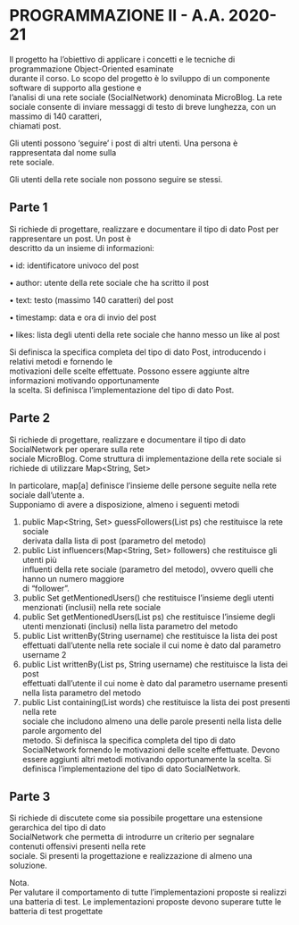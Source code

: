 # PROGRAMMAZIONE	II	 - A.A.	2020-21

Il	progetto	ha	l’obiettivo	di	applicare	i	concetti	e	le	tecniche	di	programmazione	Object-Oriented esaminate	
durante	il	corso.	Lo	scopo	del	progetto	è	lo	sviluppo	di	un	componente	software	di	supporto	alla	gestione	e	
l’analisi	di	una	rete	sociale	(SocialNetwork) denominata	MicroBlog.
La	rete	sociale consente	di	inviare messaggi	di	testo	di	breve	lunghezza,	con	un	massimo	di	140 caratteri,	
chiamati	post.

Gli	utenti	possono	‘seguire’ i post di	altri	utenti.	 Una	persona	è	rappresentata	dal	nome	sulla	
rete	sociale.	

Gli	utenti	della	rete	sociale	non	possono	seguire	se	stessi.	
## Parte	1
Si	richiede	di	progettare,	realizzare	e	documentare	il	tipo	di	dato	Post per	rappresentare	un	post.	Un post	è	
descritto da	un	insieme	di informazioni:

• id:	identificatore	univoco	del	post

• author:	utente	della	rete	sociale che	ha	scritto	il	post

• text:	testo	(massimo	140	caratteri)	del	post

• timestamp:	data	e	ora	di	invio	del	post

• likes:		lista	degli	utenti	della	rete	sociale che	hanno messo un	like	al	post

Si	 definisca	 la	 specifica	 completa	 del	 tipo	 di	 dato	 Post,	 introducendo	 i	 relativi	 metodi	 e	 fornendo le	
motivazioni delle	scelte	effettuate. Possono	essere	aggiunte	altre	informazioni	motivando	opportunamente	
la	scelta.
Si	definisca	l’implementazione	del	tipo	di	dato	Post.

## Parte	2
Si	 richiede	 di	 progettare,	 realizzare	 e	 documentare	 il	 tipo	 di	 dato	 SocialNetwork per	 operare	 sulla	 rete	
sociale	MicroBlog. Come	struttura	di	implementazione	della	rete	sociale	si richiede	di	utilizzare
Map<String,	Set<String>>


In	particolare,	map[a]	definisce	l’insieme	delle	persone	seguite	nella	rete	sociale	dall’utente	a.	
Supponiamo	di	avere	a	disposizione,	almeno	i	seguenti	metodi
1. public	 Map<String,	 Set<String>>	 guessFollowers(List<Post>	 ps) che	 restituisce	 la	 rete	 sociale	
derivata	dalla	lista	di	post	(parametro	del	metodo)
2. public	 List<String>	 influencers(Map<String,	 Set<String>>	 followers) che	 restituisce	 gli	 utenti	 più	
influenti	della rete	sociale	(parametro	del	metodo),	ovvero	quelli	che	hanno	un	numero	maggiore	
di	“follower”.
3. public	Set<String>	getMentionedUsers() che	restituisce	l’insieme	degli	utenti	menzionati	 (inclusii)	
nella	rete	sociale
4. public	 Set<String>	 getMentionedUsers(List<Post>	 ps) che	 restituisce	 l’insieme	 degli	 utenti	
menzionati	(inclusi)	 nella	lista	parametro	del	metodo
5. public	List<Post>	writtenBy(String	username) che	restituisce	la	lista	dei	post	effettuati	dall’utente	
nella	rete sociale	il	cui	nome	è	dato	dal	parametro	username
2
6. public	 List<Post>	 writtenBy(List<Post>	 ps,	 String	 username) che	 restituisce	 la	 lista	 dei	 post	
effettuati	dall’utente	il	cui	nome	è	dato	dal	parametro	username presenti	nella	lista parametro	del	
metodo
7. public	List<Post>	containing(List<String>	words) che	restituisce	la	lista	dei	post presenti	nella	rete	
sociale	 che includono	 almeno	 una	 delle	 parole	 presenti	 nella	 lista	 delle	 parole	 argomento	 del	
metodo.
Si	 definisca	 la	 specifica	 completa	 del	 tipo	 di	 dato	 SocialNetwork	 fornendo le	 motivazioni delle	 scelte	
effettuate.	Devono essere	aggiunti	altri	metodi	motivando	opportunamente	la	scelta.
Si	definisca	l’implementazione	del	tipo	di	dato	SocialNetwork.
## Parte	3
Si	 richiede	 di	 discutete	 come	 sia	 possibile	 progettare una	 estensione	 gerarchica	 del tipo	 di	 dato	
SocialNetwork che	permetta	di	introdurre	un criterio	per	segnalare	contenuti offensivi	presenti	nella	rete	
sociale.	Si	presenti	la	progettazione	e	realizzazione	di	almeno	una	soluzione.

Nota.	
Per	 valutare	 il	 comportamento	 di	 tutte	 l’implementazioni proposte si	 realizzi una	 batteria	 di	 test.	 Le	
implementazioni	proposte	devono	superare	tutte	le	batteria	di	test	progettate
